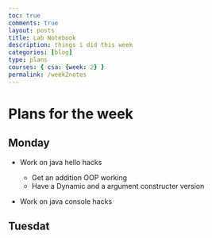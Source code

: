 ```yaml
---
toc: true
comments: true
layout: posts
title: Lab Notebook
description: things i did this week 
categories: [blog]
type: plans
courses: { csa: {week: 2} }
permalink: /week2notes
---
```



# Plans for the week

## Monday

- Work on java hello hacks
    - Get an addition OOP working
    - Have a Dynamic and a argument constructer version

- Work on java console hacks

## Tuesdat

